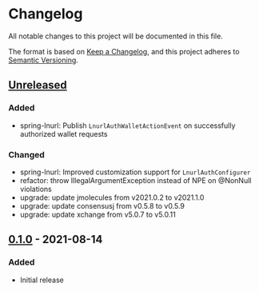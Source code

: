 # Changelog
All notable changes to this project will be documented in this file.

The format is based on [Keep a Changelog](https://keepachangelog.com/en/1.0.0/),
and this project adheres to [Semantic Versioning](https://semver.org/spec/v2.0.0.html).

## [Unreleased]
### Added
- spring-lnurl: Publish `LnurlAuthWalletActionEvent` on successfully authorized wallet requests

### Changed
- spring-lnurl: Improved customization support for `LnurlAuthConfigurer`
- refactor: throw IllegalArgumentException instead of NPE on @NonNull violations
- upgrade: update jmolecules from v2021.0.2 to v2021.1.0
- upgrade: update consensusj from v0.5.8 to v0.5.9
- upgrade: update xchange from v5.0.7 to v5.0.11

## [0.1.0] - 2021-08-14
### Added
- Initial release

[Unreleased]: https://github.com/theborakompanioni/bitcoin-spring-boot-starter/compare/0.1.0...HEAD
[0.1.0]: https://github.com/theborakompanioni/bitcoin-spring-boot-starter/releases/tag/0.1.0


